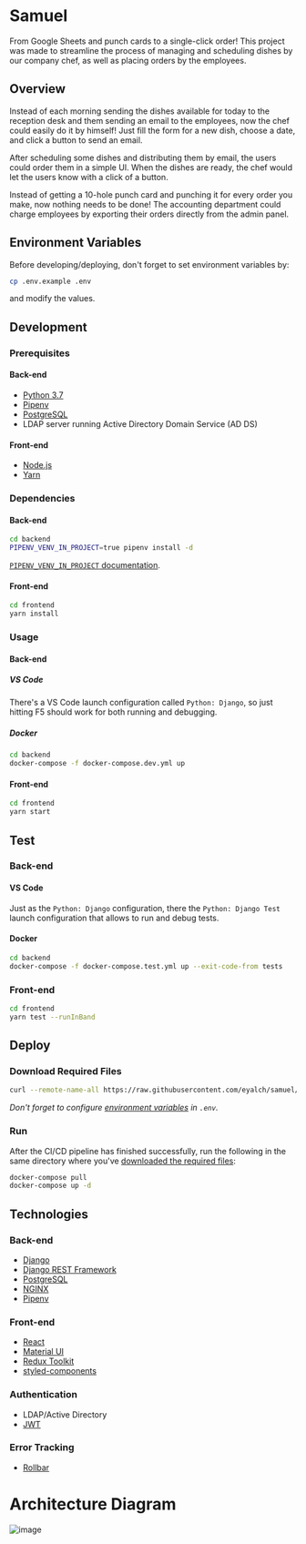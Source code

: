 # Samuel

From Google Sheets and punch cards to a single-click order! This project was made to streamline the process of managing and scheduling dishes by our company chef, as well as placing orders by the employees.

## Overview

Instead of each morning sending the dishes available for today to the reception desk and them sending an email to the employees, now the chef could easily do it by himself! Just fill the form for a new dish, choose a date, and click a button to send an email.

After scheduling some dishes and distributing them by email, the users could order them in a simple UI. When the dishes are ready, the chef would let the users know with a click of a button.

Instead of getting a 10-hole punch card and punching it for every order you make, now nothing needs to be done! The accounting department could charge employees by exporting their orders directly from the admin panel.

## Environment Variables

Before developing/deploying, don't forget to set environment variables by:

```sh
cp .env.example .env
```

and modify the values.

## Development

### Prerequisites

#### Back-end

- [Python 3.7](https://www.python.org/downloads/release/python-377/)
- [Pipenv](https://pipenv.kennethreitz.org/)
- [PostgreSQL](https://www.postgresql.org/)
- LDAP server running Active Directory Domain Service (AD DS)

#### Front-end

- [Node.js](https://nodejs.org/)
- [Yarn](https://classic.yarnpkg.com/en/)

### Dependencies

#### Back-end

```sh
cd backend
PIPENV_VENV_IN_PROJECT=true pipenv install -d
```

[`PIPENV_VENV_IN_PROJECT` documentation](https://pipenv.pypa.io/en/latest/advanced/#pipenv.environments.PIPENV_VENV_IN_PROJECT).

#### Front-end

```sh
cd frontend
yarn install
```

### Usage

#### Back-end

##### VS Code

There's a VS Code launch configuration called `Python: Django`, so just hitting F5 should work for both running and debugging.

##### Docker

```sh
cd backend
docker-compose -f docker-compose.dev.yml up
```

#### Front-end

```sh
cd frontend
yarn start
```

## Test

### Back-end

#### VS Code

Just as the `Python: Django` configuration, there the `Python: Django Test` launch configuration that allows to run and debug tests.

#### Docker

```sh
cd backend
docker-compose -f docker-compose.test.yml up --exit-code-from tests
```

### Front-end

```sh
cd frontend
yarn test --runInBand
```

## Deploy

### Download Required Files

```sh
curl --remote-name-all https://raw.githubusercontent.com/eyalch/samuel/production/{docker-compose.yml,.env.example}
```

_Don't forget to configure [environment variables](#environment-variables) in `.env`._

### Run

After the CI/CD pipeline has finished successfully, run the following in the same directory where you've [downloaded the required files](#download-required-files):

```sh
docker-compose pull
docker-compose up -d
```

## Technologies

### Back-end

- [Django](https://www.djangoproject.com/)
- [Django REST Framework](https://www.django-rest-framework.org/)
- [PostgreSQL](https://www.postgresql.org/)
- [NGINX](https://www.nginx.com/)
- [Pipenv](https://pipenv.kennethreitz.org/)

### Front-end

- [React](https://reactjs.org/)
- [Material UI](https://material-ui.com/)
- [Redux Toolkit](https://redux-toolkit.js.org/)
- [styled-components](https://styled-components.com/)

### Authentication

- LDAP/Active Directory
- [JWT](https://jwt.io/)

### Error Tracking

- [Rollbar](https://rollbar.com/)

# Architecture Diagram

![image](https://github.com/eyalch/samuel/assets/5116133/0db0cad1-be07-437b-93c5-82c02f0c13bc)
